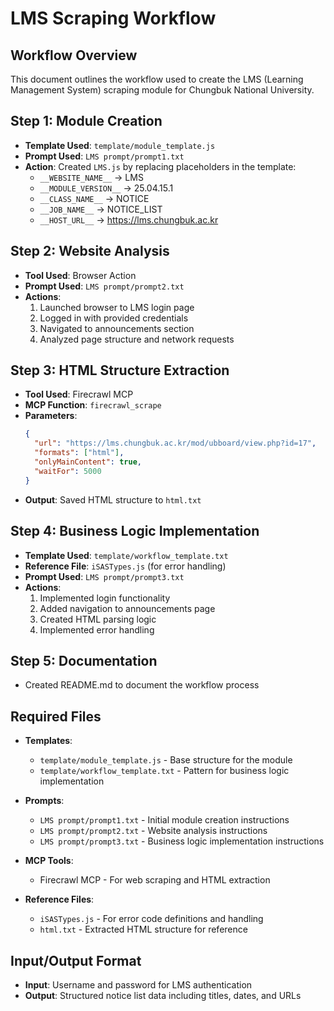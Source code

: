 # LMS Scraping Workflow

## Workflow Overview

This document outlines the workflow used to create the LMS (Learning Management System) scraping module for Chungbuk National University.

## Step 1: Module Creation
- **Template Used**: `template/module_template.js`
- **Prompt Used**: `LMS prompt/prompt1.txt`
- **Action**: Created `LMS.js` by replacing placeholders in the template:
  - `__WEBSITE_NAME__` → LMS
  - `__MODULE_VERSION__` → 25.04.15.1
  - `__CLASS_NAME__` → NOTICE
  - `__JOB_NAME__` → NOTICE_LIST
  - `__HOST_URL__` → https://lms.chungbuk.ac.kr

## Step 2: Website Analysis
- **Tool Used**: Browser Action
- **Prompt Used**: `LMS prompt/prompt2.txt`
- **Actions**:
  1. Launched browser to LMS login page
  2. Logged in with provided credentials
  3. Navigated to announcements section
  4. Analyzed page structure and network requests

## Step 3: HTML Structure Extraction
- **Tool Used**: Firecrawl MCP
- **MCP Function**: `firecrawl_scrape`
- **Parameters**:
  ```json
  {
    "url": "https://lms.chungbuk.ac.kr/mod/ubboard/view.php?id=17",
    "formats": ["html"],
    "onlyMainContent": true,
    "waitFor": 5000
  }
  ```
- **Output**: Saved HTML structure to `html.txt`

## Step 4: Business Logic Implementation
- **Template Used**: `template/workflow_template.txt`
- **Reference File**: `iSASTypes.js` (for error handling)
- **Prompt Used**: `LMS prompt/prompt3.txt`
- **Actions**:
  1. Implemented login functionality
  2. Added navigation to announcements page
  3. Created HTML parsing logic
  4. Implemented error handling

## Step 5: Documentation
- Created README.md to document the workflow process

## Required Files
- **Templates**:
  - `template/module_template.js` - Base structure for the module
  - `template/workflow_template.txt` - Pattern for business logic implementation
  
- **Prompts**:
  - `LMS prompt/prompt1.txt` - Initial module creation instructions
  - `LMS prompt/prompt2.txt` - Website analysis instructions
  - `LMS prompt/prompt3.txt` - Business logic implementation instructions

- **MCP Tools**:
  - Firecrawl MCP - For web scraping and HTML extraction

- **Reference Files**:
  - `iSASTypes.js` - For error code definitions and handling
  - `html.txt` - Extracted HTML structure for reference

## Input/Output Format
- **Input**: Username and password for LMS authentication
- **Output**: Structured notice list data including titles, dates, and URLs